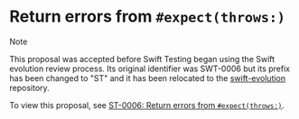 # Return errors from `#expect(throws:)`

> [!NOTE]
> This proposal was accepted before Swift Testing began using the Swift
> evolution review process. Its original identifier was SWT-0006 but its prefix
> has been changed to "ST" and it has been relocated to the
> [swift-evolution](https://github.com/swiftlang/swift-evolution) repository.

To view this proposal, see
[ST-0006: Return errors from `#expect(throws:)`](https://github.com/swiftlang/swift-evolution/blob/main/proposals/testing/0006-return-errors-from-expect-throws.md).
